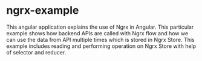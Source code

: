 # ngrx-example
This angular application explains the use of Ngrx in Angular. This particular example shows how backend APIs are called with Ngrx flow and how we can use the data from API multiple times which is stored in Ngrx Store. This example includes reading and performing operation on Ngrx Store with help of selector and reducer.
